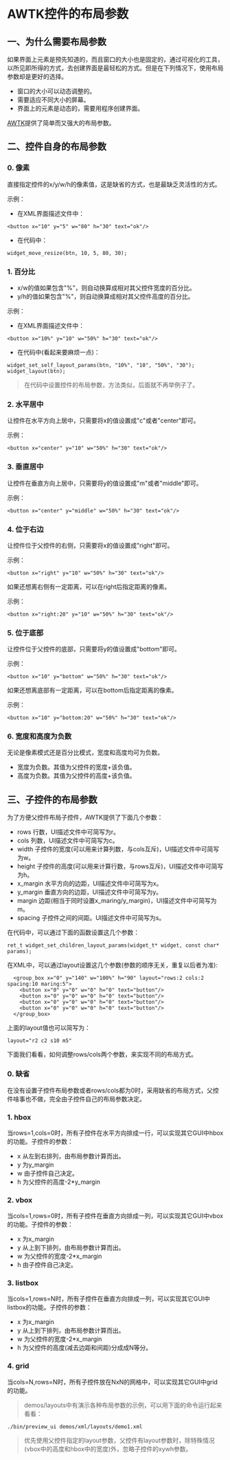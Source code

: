 # AWTK控件的布局参数

## 一、为什么需要布局参数

如果界面上元素是预先知道的，而且窗口的大小也是固定的，通过可视化的工具，以所见即所得的方式，去创建界面是最轻松的方式。但是在下列情况下，使用布局参数却是更好的选择。

* 窗口的大小可以动态调整的。
* 需要适应不同大小的屏幕。
* 界面上的元素是动态的，需要用程序创建界面。

[AWTK](https://github.com/zlgopen/awtk)提供了简单而又强大的布局参数。

## 二、控件自身的布局参数

### 0. 像素

直接指定控件的x/y/w/h的像素值，这是缺省的方式，也是最缺乏灵活性的方式。

示例：

* 在XML界面描述文件中：

```
<button x="10" y="5" w="80" h="30" text="ok"/>
```
* 在代码中：

```
widget_move_resize(btn, 10, 5, 80, 30);
```

### 1. 百分比

* x/w的值如果包含"%"，则自动换算成相对其父控件宽度的百分比。
* y/h的值如果包含"%"，则自动换算成相对其父控件高度的百分比。

示例：

* 在XML界面描述文件中：

```
<button x="10%" y="10" w="50%" h="30" text="ok"/>
```

* 在代码中(看起来要麻烦一点)：

```
widget_set_self_layout_params(btn, "10%", "10", "50%", "30");
widget_layout(btn);
```
> 在代码中设置控件的布局参数，方法类似，后面就不再举例子了。

### 2. 水平居中

让控件在水平方向上居中，只需要将x的值设置成"c"或者"center"即可。

示例：

```
<button x="center" y="10" w="50%" h="30" text="ok"/>
```

### 3. 垂直居中

让控件在垂直方向上居中，只需要将y的值设置成"m"或者"middle"即可。

示例：

```
<button x="center" y="middle" w="50%" h="30" text="ok"/>
```

### 4. 位于右边

让控件位于父控件的右侧，只需要将x的值设置成"right"即可。

示例：

```
<button x="right" y="10" w="50%" h="30" text="ok"/>
```

如果还想离右侧有一定距离，可以在right后指定距离的像素。

示例：

```
<button x="right:20" y="10" w="50%" h="30" text="ok"/>
```

### 5. 位于底部

让控件位于父控件的底部，只需要将y的值设置成"bottom"即可。

示例：

```
<button x="10" y="bottom" w="50%" h="30" text="ok"/>
```

如果还想离底部有一定距离，可以在bottom后指定距离的像素。

示例：

```
<button x="10" y="bottom:20" w="50%" h="30" text="ok"/>
```

### 6. 宽度和高度为负数

无论是像素模式还是百分比模式，宽度和高度均可为负数。

* 宽度为负数。其值为父控件的宽度+该负值。
* 高度为负数。其值为父控件的高度+该负值。

## 三、子控件的布局参数

为了方便父控件布局子控件，AWTK提供了下面几个参数：

* rows 行数，UI描述文件中可简写为r。
* cols 列数，UI描述文件中可简写为c。
* width 子控件的宽度(可以用来计算列数，与cols互斥)，UI描述文件中可简写为w。
* height 子控件的高度(可以用来计算行数，与rows互斥)，UI描述文件中可简写为h。
* x\_margin 水平方向的边距，UI描述文件中可简写为x。
* y\_margin 垂直方向的边距，UI描述文件中可简写为y。
* margin 边距(相当于同时设置x\_maring/y\_margin)，UI描述文件中可简写为m。
* spacing 子控件之间的间距。UI描述文件中可简写为s。

在代码中，可以通过下面的函数设置这几个参数：

```
ret_t widget_set_children_layout_params(widget_t* widget, const char* params);
```

在XML中，可以通过layout设置这几个参数(参数的顺序无关，重复以后者为准):

```
  <group_box x="0" y="140" w="100%" h="90" layout="rows:2 cols:2 spacing:10 maring:5">
    <button x="0" y="0" w="0" h="0" text="button"/>
    <button x="0" y="0" w="0" h="0" text="button"/>
    <button x="0" y="0" w="0" h="0" text="button"/>
    <button x="0" y="0" w="0" h="0" text="button"/>
  </group_box>
```

上面的layout值也可以简写为：

```
layout="r2 c2 s10 m5"
```

下面我们看看，如何调整rows/cols两个参数，来实现不同的布局方式。

### 0. 缺省

在没有设置子控件布局参数或者rows/cols都为0时，采用缺省的布局方式，父控件啥事也不做，完全由子控件自己的布局参数决定。

### 1. hbox

当rows=1,cols=0时，所有子控件在水平方向排成一行，可以实现其它GUI中hbox的功能。子控件的参数：

* x 从左到右排列，由布局参数计算而出。
* y 为y\_margin
* w 由子控件自己决定。
* h 为父控件的高度-2*y\_margin

### 2. vbox

当cols=1,rows=0时，所有子控件在垂直方向排成一列，可以实现其它GUI中vbox的功能。子控件的参数：

* x 为x\_margin
* y 从上到下排列，由布局参数计算而出。
* w 为父控件的宽度-2*x\_margin
* h 由子控件自己决定。

### 3. listbox

当cols=1,rows=N时，所有子控件在垂直方向排成一列，可以实现其它GUI中listbox的功能。子控件的参数：

* x 为x\_margin
* y 从上到下排列，由布局参数计算而出。
* w 为父控件的宽度-2*x\_margin
* h 为父控件的高度(减去边距和间距)分成成N等分。

### 4. grid

当cols=N,rows=N时，所有子控件放在NxN的网格中，可以实现其它GUI中grid的功能。

> demos/layouts中有演示各种布局参数的示例，可以用下面的命令运行起来看看：

```
./bin/preview_ui demos/xml/layouts/demo1.xml
```

> 优先使用父控件指定的layout参数，父控件有layout参数时，除特殊情况(vbox中的高度和hbox中的宽度)外，忽略子控件的xywh参数。

